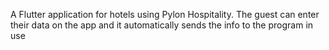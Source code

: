 A Flutter application for hotels using Pylon Hospitality. The guest can enter their data on the app and it automatically sends the info to the program in use
